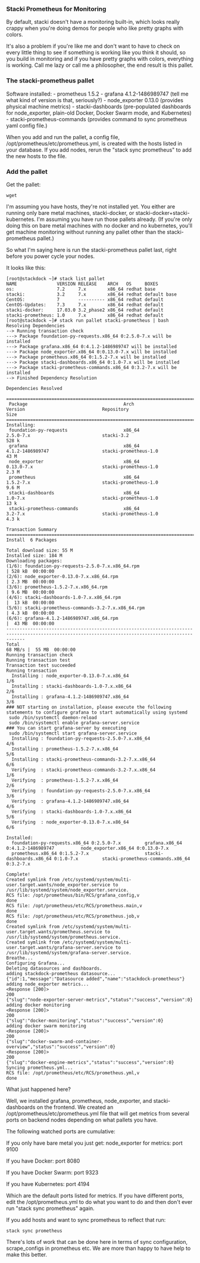 <h3>Stacki Prometheus for Monitoring</h3>

By default, stacki doesn't have a monitoring built-in, which looks really crappy when you're doing demos for people who like pretty graphs with colors. 

It's also a problem if you're like me and don't want to have to check on every little thing to see if something is working like you think it should, so you build in monitoring and if you have pretty graphs with colors, everything is working. Call me lazy or call me a philosopher, the end result is this pallet. 

<h3>The stacki-prometheus pallet</h3>
Software installed:
- prometheus 1.5.2
- grafana 4.1.2-1486989747 (tell me what kind of version is that, seriously?)
- node_exporter 0.13.0 (provides physical machine metrics)
- stacki-dashboards (pre-populated dashboards for node_exporter, plain-old Docker, Docker Swarm mode, and Kubernetes)
- stacki-prometheus-commands (provides command to sync prometheus yaml config file.)

When you add and run the pallet, a config file, /opt/prometheus/etc/prometheus.yml, is created with the hosts listed in your database. If you add nodes, rerun the "stack sync prometheus" to add the new hosts to the file. 

<h3>Add the pallet</h3>

Get the pallet:
```
wget 
```

I'm assuming you have hosts, they're not installed yet. You either are running only bare metal machines, stacki-docker, or stacki-docker+stacki-kubernetes. I'm assuming you have run those pallets already. (If you're only doing this on bare metal machines with no docker and no kubernetes, you'll get machine monitoring without running any pallet other than the stacki-prometheus pallet.)

So what I'm saying here is run the stacki-prometheus pallet last, right before you power cycle your nodes.

It looks like this:

```
[root@stackdock ~]# stack list pallet
NAME               VERSION RELEASE    ARCH   OS     BOXES
os:                7.2     7.x        x86_64 redhat base
stacki:            3.2     7.x        x86_64 redhat default base
CentOS:            7       ---------- x86_64 redhat default
CentOS-Updates:    7.3     7.x        x86_64 redhat default
stacki-docker:     17.03.0 3.2_phase2 x86_64 redhat default
stacki-prometheus: 1.0     7.x        x86_64 redhat default
[root@stackdock ~]# stack run pallet stacki-prometheus | bash
Resolving Dependencies
--> Running transaction check
---> Package foundation-py-requests.x86_64 0:2.5.0-7.x will be installed
---> Package grafana.x86_64 0:4.1.2-1486989747 will be installed
---> Package node_exporter.x86_64 0:0.13.0-7.x will be installed
---> Package prometheus.x86_64 0:1.5.2-7.x will be installed
---> Package stacki-dashboards.x86_64 0:1.0-7.x will be installed
---> Package stacki-prometheus-commands.x86_64 0:3.2-7.x will be installed
--> Finished Dependency Resolution

Dependencies Resolved

===================================================================================================================================================
 Package                                    Arch                   Version                             Repository                             Size
===================================================================================================================================================
Installing:
 foundation-py-requests                     x86_64                 2.5.0-7.x                           stacki-3.2                            528 k
 grafana                                    x86_64                 4.1.2-1486989747                    stacki-prometheus-1.0                  43 M
 node_exporter                              x86_64                 0.13.0-7.x                          stacki-prometheus-1.0                 2.3 M
 prometheus                                 x86_64                 1.5.2-7.x                           stacki-prometheus-1.0                 9.6 M
 stacki-dashboards                          x86_64                 1.0-7.x                             stacki-prometheus-1.0                  13 k
 stacki-prometheus-commands                 x86_64                 3.2-7.x                             stacki-prometheus-1.0                 4.3 k

Transaction Summary
===================================================================================================================================================
Install  6 Packages

Total download size: 55 M
Installed size: 184 M
Downloading packages:
(1/6): foundation-py-requests-2.5.0-7.x.x86_64.rpm                                                                          | 528 kB  00:00:00
(2/6): node_exporter-0.13.0-7.x.x86_64.rpm                                                                                  | 2.3 MB  00:00:00
(3/6): prometheus-1.5.2-7.x.x86_64.rpm                                                                                      | 9.6 MB  00:00:00
(4/6): stacki-dashboards-1.0-7.x.x86_64.rpm                                                                                 |  13 kB  00:00:00
(5/6): stacki-prometheus-commands-3.2-7.x.x86_64.rpm                                                                        | 4.3 kB  00:00:00
(6/6): grafana-4.1.2-1486989747.x86_64.rpm                                                                                  |  43 MB  00:00:00
---------------------------------------------------------------------------------------------------------------------------------------------------
Total                                                                                                               68 MB/s |  55 MB  00:00:00
Running transaction check
Running transaction test
Transaction test succeeded
Running transaction
  Installing : node_exporter-0.13.0-7.x.x86_64                                                                                                 1/6
  Installing : stacki-dashboards-1.0-7.x.x86_64                                                                                                2/6
  Installing : grafana-4.1.2-1486989747.x86_64                                                                                                 3/6
### NOT starting on installation, please execute the following statements to configure grafana to start automatically using systemd
 sudo /bin/systemctl daemon-reload
 sudo /bin/systemctl enable grafana-server.service
### You can start grafana-server by executing
 sudo /bin/systemctl start grafana-server.service
  Installing : foundation-py-requests-2.5.0-7.x.x86_64                                                                                         4/6
  Installing : prometheus-1.5.2-7.x.x86_64                                                                                                     5/6
  Installing : stacki-prometheus-commands-3.2-7.x.x86_64                                                                                       6/6
  Verifying  : stacki-prometheus-commands-3.2-7.x.x86_64                                                                                       1/6
  Verifying  : prometheus-1.5.2-7.x.x86_64                                                                                                     2/6
  Verifying  : foundation-py-requests-2.5.0-7.x.x86_64                                                                                         3/6
  Verifying  : grafana-4.1.2-1486989747.x86_64                                                                                                 4/6
  Verifying  : stacki-dashboards-1.0-7.x.x86_64                                                                                                5/6
  Verifying  : node_exporter-0.13.0-7.x.x86_64                                                                                                 6/6

Installed:
  foundation-py-requests.x86_64 0:2.5.0-7.x         grafana.x86_64 0:4.1.2-1486989747          node_exporter.x86_64 0:0.13.0-7.x
  prometheus.x86_64 0:1.5.2-7.x                     stacki-dashboards.x86_64 0:1.0-7.x         stacki-prometheus-commands.x86_64 0:3.2-7.x

Complete!
Created symlink from /etc/systemd/system/multi-user.target.wants/node_exporter.service to /usr/lib/systemd/system/node_exporter.service.
RCS file: /opt/prometheus/bin/RCS/grafana_config,v
done
RCS file: /opt/prometheus/etc/RCS/prometheus.main,v
done
RCS file: /opt/prometheus/etc/RCS/prometheus.job,v
done
Created symlink from /etc/systemd/system/multi-user.target.wants/prometheus.service to /usr/lib/systemd/system/prometheus.service.
Created symlink from /etc/systemd/system/multi-user.target.wants/grafana-server.service to /usr/lib/systemd/system/grafana-server.service.
Breathe...
Configuring Grafana...
Deleting datasources and dashboards.
adding stackdock-prometheus datasource...
{"id":1,"message":"Datasource added","name":"stackdock-prometheus"}
adding node_exporter metrics...
<Response [200]>
200
{"slug":"node-exporter-server-metrics","status":"success","version":0}
adding docker monitoring
<Response [200]>
200
{"slug":"docker-monitoring","status":"success","version":0}
adding docker swarm monitoring
<Response [200]>
200
{"slug":"docker-swarm-and-container-overview","status":"success","version":0}
<Response [200]>
200
{"slug":"docker-engine-metrics","status":"success","version":0}
Syncing prometheus.yml...
RCS file: /opt/prometheus/etc/RCS/prometheus.yml,v
done
```

What just happened here?

Well, we installed grafana, prometheus, node_exporter, and stacki-dashboards on the frontend. 
We created an /opt/prometheus/etc/prometheus.yml file that will get metrics from several ports on backend nodes depending on what pallets you have.

The following watched ports are cumulative:

If you only have bare metal you just get: 
node_exporter for metrics: port 9100

If you have Docker: port 8080

If you have Docker Swarm: port 9323

If you have Kubernetes: port 4194

Which are the default ports listed for metrics. If you have different ports, edit the /opt/prometheus.yml to do what you want to do and then don't ever run "stack sync prometheus" again. 

If you add hosts and want to sync prometheus to reflect that run:

```
stack sync prometheus
```

There's lots of work that can be done here in terms of sync configuration, scrape_configs in prometheus etc. We are more than happy to have help to make this better. 

